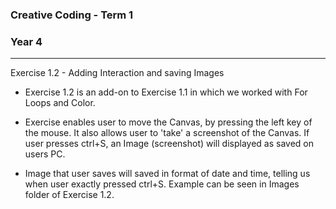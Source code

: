### Creative Coding - Term 1
### Year 4
---
Exercise 1.2 - Adding Interaction and saving Images

- Exercise 1.2 is an add-on to Exercise 1.1 in which we worked with For Loops and Color.

- Exercise enables user to move the Canvas, by pressing the left key of the mouse. It also allows user to 'take' a screenshot of the Canvas. If user presses ctrl+S, an Image (screenshot) will displayed as saved on users PC.

- Image that user saves will saved in format of date and time, telling us when user exactly pressed ctrl+S.
Example can be seen in Images folder of Exercise 1.2. 

```
